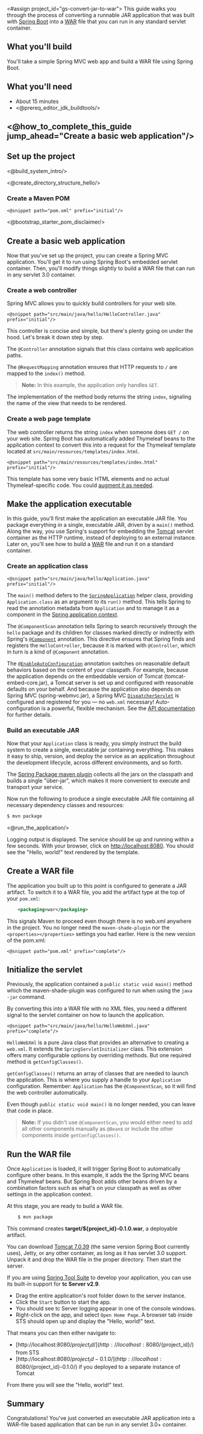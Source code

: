 <#assign project_id="gs-convert-jar-to-war">
This guide walks you through the process of converting a runnable JAR application that was built with [Spring Boot](https://github.com/SpringSource/spring-boot) into a [WAR][u-war] file that you can run in any standard servlet container.

What you'll build
-----------------
You'll take a simple Spring MVC web app and build a WAR file using Spring Boot.

What you'll need
----------------

 - About 15 minutes
 - <@prereq_editor_jdk_buildtools/>


## <@how_to_complete_this_guide jump_ahead="Create a basic web application"/>


<a name="scratch"></a>
Set up the project
------------------

<@build_system_intro/>

<@create_directory_structure_hello/>

### Create a Maven POM

    <@snippet path="pom.xml" prefix="initial"/>

<@bootstrap_starter_pom_disclaimer/>


<a name="initial"></a>
Create a basic web application
------------------------------
Now that you've set up the project, you can create a Spring MVC application. You'll get it to run using Spring Boot's embedded servlet container. Then, you'll modify things slightly to build a WAR file that can run in any servlet 3.0 container.


### Create a web controller

Spring MVC allows you to quickly build controllers for your web site.

    <@snippet path="src/main/java/hello/HelloController.java" prefix="initial"/>

This controller is concise and simple, but there's plenty going on under the hood. Let's break it down step by step.

The `@Controller` annotation signals that this class contains web application paths.

The `@RequestMapping` annotation ensures that HTTP requests to `/` are mapped to the `index()` method.

> **Note:** In this example, the application only handles `GET`.

The implementation of the method body returns the string `index`, signaling the name of the view that needs to be rendered.

### Create a web page template

The web controller returns the string `index` when someone does `GET /` on your web site. Spring Boot has automatically added Thymeleaf beans to the application context to convert this into a request for the Thymeleaf template located at `src/main/resources/templates/index.html`.

    <@snippet path="src/main/resources/templates/index.html" prefix="initial"/>
    
This template has some very basic HTML elements and no actual Thymeleaf-specific code. You could [augment it as needed][gs-thymeleaf].

Make the application executable
-------------------------------

In this guide, you'll first make the application an executable JAR file. You package everything in a single, executable JAR, driven by a `main()` method. Along the way, you use Spring's support for embedding the [Tomcat][u-tomcat] servlet container as the HTTP runtime, instead of deploying to an external instance. Later on, you'll see how to build a [WAR][u-war] file and run it on a standard container.

### Create an application class

    <@snippet path="src/main/java/hello/Application.java" prefix="initial"/>

The `main()` method defers to the [`SpringApplication`][] helper class, providing `Application.class` as an argument to its `run()` method. This tells Spring to read the annotation metadata from `Application` and to manage it as a component in the [Spring application context][u-application-context].

The `@ComponentScan` annotation tells Spring to search recursively through the `hello` package and its children for classes marked directly or indirectly with Spring's [`@Component`][] annotation. This directive ensures that Spring finds and registers the `HelloController`, because it is marked with `@Controller`, which in turn is a kind of `@Component` annotation.

The [`@EnableAutoConfiguration`][] annotation switches on reasonable default behaviors based on the content of your classpath. For example, because the application depends on the embeddable version of Tomcat (tomcat-embed-core.jar), a Tomcat server is set up and configured with reasonable defaults on your behalf. And because the application also depends on Spring MVC (spring-webmvc.jar), a Spring MVC [`DispatcherServlet`][] is configured and registered for you — no `web.xml` necessary! Auto-configuration is a powerful, flexible mechanism. See the [API documentation][`@EnableAutoConfiguration`] for further details.

### Build an executable JAR

Now that your `Application` class is ready, you simply instruct the build system to create a single, executable jar containing everything. This makes it easy to ship, version, and deploy the service as an application throughout the development lifecycle, across different environments, and so forth.

The [Spring Package maven plugin][spring-package-maven-plugin] collects all the jars on the classpath and builds a single "über-jar", which makes it more convenient to execute and transport your service.

Now run the following to produce a single executable JAR file containing all necessary dependency classes and resources:

```sh
$ mvn package
```

[spring-package-maven-plugin]: https://github.com/SpringSource/spring-zero/tree/master/spring-package-maven-plugin

<@run_the_application/>

Logging output is displayed. The service should be up and running within a few seconds. With your browser, click on [http://localhost:8080](http://localhost:8080). You should see the "Hello, world!" text rendered by the template.

Create a WAR file
-------------------
The application you built up to this point is configured to generate a JAR artifact. To switch it to a WAR file, you add the artifact type at the top of your `pom.xml`:

```xml
    <packaging>war</packaging>
```

This signals Maven to proceed even though there is no web.xml anywhere in the project. You no longer need the `maven-shade-plugin` nor the `<properties></properties>` settings you had earlier. Here is the new version of the pom.xml:

    <@snippet path="pom.xml" prefix="complete"/>

Initialize the servlet
------------------------
Previously, the application contained a `public static void main()` method which the maven-shade-plugin was configured to run when using the `java -jar` command.

By converting this into a WAR file with no XML files, you need a different signal to the servlet container on how to launch the application.

    <@snippet path="src/main/java/hello/HelloWebXml.java" prefix="complete"/>
    
`HelloWebXml` is a pure Java class that provides an alternative to creating a `web.xml`. It extends the `SpringServletInitializer` class. This extension offers many configurable options by overriding methods. But one required method is `getConfigClasses()`.

`getConfigClasses()` returns an array of classes that are needed to launch the application. This is where you supply a handle to your `Application` configuration. Remember: `Application` has the `@ComponentScan`, so it will find the web controller automatically.

Even though `public static void main()` is no longer needed, you can leave that code in place.

> **Note:** If you didn't use `@ComponentScan`, you would either need to add all other components manually as `@Bean`s or include the other components inside `getConfigClasses()`.

Run the WAR file
--------------------

Once `Application` is loaded, it will trigger Spring Boot to automatically configure other beans. In this example, it adds the the Spring MVC beans and Thymeleaf beans. But Spring Boot adds other beans driven by a combination factors such as what's on your classpath as well as other settings in the application context.

At this stage, you are ready to build a WAR file.

```sh
	$ mvn package
```
    
This command creates **target/${project_id}-0.1.0.war**, a deployable artifact.
    
You can download [Tomcat 7.0.39](http://archive.apache.org/dist/tomcat/tomcat-7/v7.0.39/bin/) (the same version Spring Boot currently uses), Jetty, or any other container, as long as it has servlet 3.0 support. Unpack it and drop the WAR file in the proper directory. Then start the server.

If you are using [Spring Tool Suite](http://www.springsource.org/sts) to develop your application, you can use its built-in support for **tc Server v2.9**. 
- Drag the entire application's root folder down to the server instance. 
- Click the `Start` button to start the app.
- You should see tc Server logging appear in one of the console windows.
- Right-click on the app, and select `Open Home Page`. A browser tab inside STS should open up and display the "Hello, world!" text.

That means you can then either navigate to:
- [http://localhost:8080/${project_id}/](http://localhost:8080/${project_id}/) from STS
- [http://localhost:8080/${project_id}-0.1.0/](http://localhost:8080/${project_id}-0.1.0/) if you deployed to a separate instance of Tomcat

From there you will see the "Hello, world!" text.


Summary
-------

Congratulations! You've just converted an executable JAR application into a WAR-file based application that can be run in any servlet 3.0+ container.


[gs-thymeleaf]: /gs/thymeleaf/content
[u-war]: /understanding/WAR
[u-tomcat]: /understanding/Tomcat
[u-application-context]: /understanding/application-context
[`@Controller`]: http://static.springsource.org/spring/docs/current/javadoc-api/org/springframework/stereotype/Controller.html
[`SpringApplication`]: http://static.springsource.org/spring-bootstrap/docs/0.5.0.BUILD-SNAPSHOT/javadoc-api/org/springframework/bootstrap/SpringApplication.html
[`@EnableAutoConfiguration`]: http://static.springsource.org/spring-bootstrap/docs/0.5.0.BUILD-SNAPSHOT/javadoc-api/org/springframework/bootstrap/context/annotation/SpringApplication.html
[`@Component`]: http://static.springsource.org/spring/docs/current/javadoc-api/org/springframework/stereotype/Component.html
[`@ResponseBody`]: http://static.springsource.org/spring/docs/current/javadoc-api/org/springframework/web/bind/annotation/ResponseBody.html
[`MappingJackson2HttpMessageConverter`]: http://static.springsource.org/spring/docs/current/javadoc-api/org/springframework/http/converter/json/MappingJackson2HttpMessageConverter.html
[`DispatcherServlet`]: http://static.springsource.org/spring/docs/current/javadoc-api/org/springframework/web/servlet/DispatcherServlet.html
